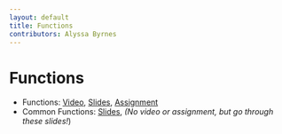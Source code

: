 ```yaml
---
layout: default
title: Functions
contributors: Alyssa Byrnes
---
```


# Functions

* Functions: [Video](https://youtu.be/TQTOa7Eq0aY), [Slides](/comp283/lessons/Functions.html), [Assignment](https://www.gradescope.com/)
* Common Functions: [Slides](/comp283/lessons/CommonFunctions.html), *(No video or assignment, but go through these slides!*)
